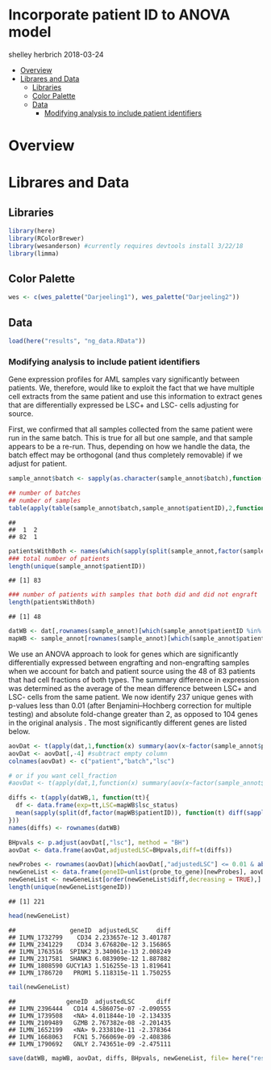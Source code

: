 Incorporate patient ID to ANOVA model
================
shelley herbrich
2018-03-24

-   [Overview](#overview)
-   [Librares and Data](#librares-and-data)
    -   [Libraries](#libraries)
    -   [Color Palette](#color-palette)
    -   [Data](#data)
        -   [Modifying analysis to include patient identifiers](#modifying-analysis-to-include-patient-identifiers)

Overview
========

Librares and Data
=================

Libraries
---------

``` r
library(here)
library(RColorBrewer)
library(wesanderson) #currently requires devtools install 3/22/18
library(limma)
```

Color Palette
-------------

``` r
wes <- c(wes_palette("Darjeeling1"), wes_palette("Darjeeling2"))
```

Data
----

``` r
load(here("results", "ng_data.RData"))
```

### Modifying analysis to include patient identifiers

Gene expression profiles for AML samples vary significantly between patients. We, therefore, would like to exploit the fact that we have multiple cell extracts from the same patient and use this information to extract genes that are differentially expressed be LSC+ and LSC- cells adjusting for source.

First, we confirmed that all samples collected from the same patient were run in the same batch. This is true for all but one sample, and that sample appears to be a re-run. Thus, depending on how we handle the data, the batch effect may be orthogonal (and thus completely removable) if we adjust for patient.

``` r
sample_annot$batch <- sapply(as.character(sample_annot$batch),function(x) strsplit(x,"_")[[1]][2])

## number of batches
## number of samples
table(apply(table(sample_annot$batch,sample_annot$patientID),2,function(x) sum(x!=0)))
```

    ## 
    ##  1  2 
    ## 82  1

``` r
patientsWithBoth <- names(which(sapply(split(sample_annot,factor(sample_annot$patientID)), function(x) length(unique(x[,"lsc_status"])))==2))
### total number of patients
length(unique(sample_annot$patientID))
```

    ## [1] 83

``` r
### number of patients with samples that both did and did not engraft
length(patientsWithBoth)
```

    ## [1] 48

``` r
datWB <- dat[,rownames(sample_annot)[which(sample_annot$patientID %in% patientsWithBoth)]]
mapWB <- sample_annot[rownames(sample_annot)[which(sample_annot$patientID %in% patientsWithBoth)],]
```

We use an ANOVA approach to look for genes which are significantly differentially expressed between engrafting and non-engrafting samples when we account for batch and patient source using the 48 of 83 patients that had cell fractions of both types. The summary difference in expression was determined as the average of the mean difference between LSC+ and LSC- cells from the same patient. We now identify 237 unique genes with p-values less than 0.01 (after Benjamini–Hochberg correction for multiple testing) and absolute fold-change greater than 2, as opposed to 104 genes in the original analysis . The most significantly different genes are listed below.

``` r
aovDat <- t(apply(dat,1,function(x) summary(aov(x~factor(sample_annot$patientID)+factor(sample_annot$batch)+factor(sample_annot$lsc_status)))[[1]][,5]))
aovDat <- aovDat[,-4] #subtract empty column
colnames(aovDat) <- c("patient","batch","lsc")

# or if you want cell_fraction
#aovDat <- t(apply(dat,1,function(x) summary(aov(x~factor(sample_annot$patientID)+factor(sample_annot$batch)+factor(sample_annot$lsc_status)+factor(sample_annot$cell_fraction)))[[1]][,5]))
```

``` r
diffs <- t(apply(datWB,1, function(tt){
  df <- data.frame(exp=tt,LSC=mapWB$lsc_status)
  mean(sapply(split(df,factor(mapWB$patientID)), function(t) diff(sapply(split(t[,"exp"],t[,"LSC"]),mean))))
}))
names(diffs) <- rownames(datWB)
```

``` r
BHpvals <- p.adjust(aovDat[,"lsc"], method = "BH")
aovDat <- data.frame(aovDat,adjustedLSC=BHpvals,diff=t(diffs))

newProbes <- rownames(aovDat)[which(aovDat[,"adjustedLSC"] <= 0.01 & abs(aovDat[,"diff"]) >=1)]
newGeneList <- data.frame(geneID=unlist(probe_to_gene)[newProbes], aovDat[newProbes,c("adjustedLSC","diff")])  
newGeneList <- newGeneList[order(newGeneList$diff,decreasing = TRUE),]
length(unique(newGeneList$geneID))
```

    ## [1] 221

``` r
head(newGeneList)
```

    ##               geneID  adjustedLSC     diff
    ## ILMN_1732799    CD34 2.233657e-12 3.401787
    ## ILMN_2341229    CD34 3.676820e-12 3.156865
    ## ILMN_1763516  SPINK2 3.340061e-13 2.008249
    ## ILMN_2317581  SHANK3 6.083909e-12 1.887882
    ## ILMN_1808590 GUCY1A3 1.516255e-13 1.819641
    ## ILMN_1786720   PROM1 5.118315e-11 1.750255

``` r
tail(newGeneList)
```

    ##              geneID  adjustedLSC      diff
    ## ILMN_2396444   CD14 4.586075e-07 -2.090555
    ## ILMN_1739508   <NA> 4.011844e-10 -2.134335
    ## ILMN_2109489   GZMB 2.767382e-08 -2.201435
    ## ILMN_1652199   <NA> 9.233810e-11 -2.378364
    ## ILMN_1668063   FCN1 5.766069e-09 -2.408386
    ## ILMN_1790692   GNLY 2.743651e-09 -2.475111

``` r
save(datWB, mapWB, aovDat, diffs, BHpvals, newGeneList, file= here("results","aov_analysis.RData"))
```
